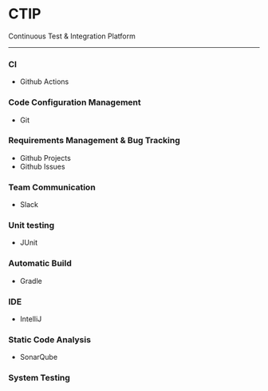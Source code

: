 # CTIP
Continuous Test & Integration Platform

---

### CI
- Github Actions

### Code Configuration Management
- Git

### Requirements Management & Bug Tracking
- Github Projects
- Github Issues

### Team Communication 
- Slack

### Unit testing
- JUnit

### Automatic Build
- Gradle

### IDE
- IntelliJ

### Static Code Analysis
- SonarQube

### System Testing
